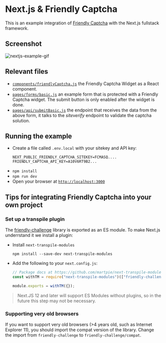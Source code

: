 # Next.js & Friendly Captcha

This is an example integration of [Friendly Captcha](https://friendlycaptcha.com) with the Next.js fullstack framework.

## Screenshot

![nextjs-example-gif](https://user-images.githubusercontent.com/1039510/149998211-734dbe14-59e4-4165-bfe1-f02ae83cf059.gif)

## Relevant files

- [`components/friendlyCaptcha.js`](/components/friendlyCaptcha.js) the Friendly Captcha Widget as a React component.
- [`pages/forms/basic.js`](/pages/forms/basic.js) an example form that is protected with a Friendly Captcha widget. The submit button is only enabled after the widget is done.
- [`pages/api/submitBasic.js`](/pages/api/submitBasic.js) the endpoint that receives the data from the above form, it talks to the _siteverify_ endpoint to validate the captcha solution.

## Running the example

- Create a file called `.env.local` with your sitekey and API key:
  ```env
  NEXT_PUBLIC_FRIENDLY_CAPTCHA_SITEKEY=FCMASQ....
  FRIENDLY_CAPTCHA_API_KEY=A10V6RT9B2...
  ```
- `npm install`
- `npm run dev`
- Open your browser at [`http://localhost:3000`](http://localhost:3000)

## Tips for integrating Friendly Captcha into your own project

### Set up a transpile plugin

The [friendly-challenge](https://github.com/friendlycaptcha/friendly-challenge) library is exported as an ES module. To make Next.js underrstand it we install a plugin:

- Install `next-transpile-modules`
  ```shell
  npm install --save-dev next-transpile-modules
  ```
- Add the following to your `next.config.js`:

  ```javascript
  // Package docs at https://github.com/martpie/next-transpile-modules
  const withTM = require("next-transpile-modules")(["friendly-challenge"]);

  module.exports = withTM({});
  ```

> Next.JS 12 and later will support ES Modules without plugins, so in the future this step may not be necessary.

### Supporting very old browsers

If you want to support very old browsers (>4 years old, such as Internet Explorer 11), you should import the compat version of the library. Change the import from `friendly-challenge` to `friendly-challenge/compat`.
